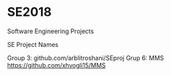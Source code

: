 # SE2018
Software Engineering Projects

SE Project Names



Group 3: github.com/arblitroshani/SEproj
Grup 6: MMS https://github.com/xhvogli15/MMS
